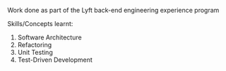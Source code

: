 Work done as part of the Lyft back-end engineering experience program

Skills/Concepts learnt:

1. Software Architecture
2. Refactoring
3. Unit Testing
4. Test-Driven Development
